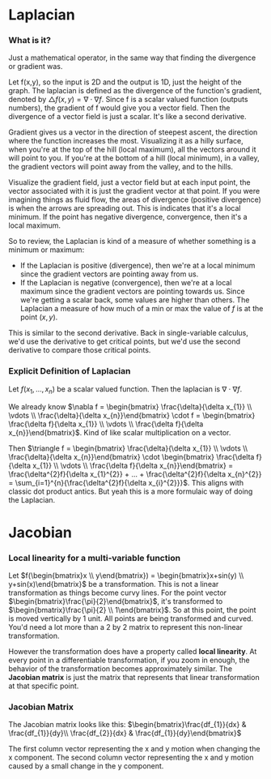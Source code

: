 # Laplacian

### What is it?
Just a mathematical operator, in the same way that finding the divergence or gradient was. 

Let f(x,y), so the input is 2D and the output is 1D, just the height of the graph. The laplacian is defined as the divergence of the function's gradient, denoted 
by $\triangle f(x,y) = \nabla \cdot \nabla f$. Since f is a scalar valued function (outputs numbers), the gradient of f would give you a vector field. Then the divergence of a vector field is just a scalar. It's like a second derivative.

Gradient gives us a vector in the direction of steepest ascent, the direction where the function increases the most. Visualizing it as a hilly surface, when you're at the top of the hill (local maximum), all the vectors around it will point to you. If you're at the bottom of a hill (local minimum), in a valley, the gradient vectors will point away from the valley, and to the hills.

Visualize the gradient field, just a vector field but at each input point, the vector associated with it is just the gradient vector at that point. If you were imagining things as fluid flow, the areas of divergence (positive divergence) is when the arrows are spreading out. This is indicates that it's a local minimum. If the point has negative divergence, convergence, then it's a local maximum.

So to review, the Laplacian is kind of a measure of whether something is a minimum or maximum:
  - If the Laplacian is positive (divergence), then we're at a local minimum since the gradient vectors are pointing away from us.
  - If the Laplacian is negative (convergence), then we're at a local maximum since the gradient vectors are pointing towards us. 
Since we're getting a scalar back, some values are higher than others. The Laplacian a measure of how much of a min or max the value of $f$ is at the point $(x,y)$. 

This is similar to the second derivative. Back in single-variable calculus, we'd use the derivative to get critical points, but we'd use the second derivative to compare those critical points.

### Explicit Definition of Laplacian
Let $f(x_{1},...,x_{n})$ be a scalar valued function. Then the laplacian is $\nabla \cdot \nabla f$. 

We already know $\nabla f = \begin{bmatrix} \frac{\delta}{\delta x_{1}} \\ \vdots \\ \frac{\delta}{\delta x_{n}}\end{bmatrix} \cdot f = \begin{bmatrix} \frac{\delta f}{\delta x_{1}} \\ \vdots \\ \frac{\delta f}{\delta x_{n}}\end{bmatrix}$. Kind of like scalar multiplication on a vector.

Then $\triangle f = \begin{bmatrix} \frac{\delta}{\delta x_{1}} \\ \vdots \\ \frac{\delta}{\delta x_{n}}\end{bmatrix} \cdot \begin{bmatrix} \frac{\delta f}{\delta x_{1}} \\ \vdots \\ \frac{\delta f}{\delta x_{n}}\end{bmatrix} = \frac{\delta^{2}f}{\delta x_{1}^{2}} + ... + \frac{\delta^{2}f}{\delta x_{n}^{2}} = \sum_{i=1}^{n}{\frac{\delta^{2}f}{\delta x_{i}^{2}}}$. This aligns with classic dot product antics. But yeah this is a more formulaic way of doing the Laplacian.

# Jacobian

### Local linearity for a multi-variable function
Let $f(\begin{bmatrix}x \\ y\end{bmatrix}) = \begin{bmatrix}x+sin(y) \\ y+sin(x)\end{bmatrix}$ be a transformation. This is not a linear transformation as 
things become curvy lines. For the point vector $\begin{bmatrix}\frac{\pi}{2}\end{bmatrix}$, it's transformed to $\begin{bmatrix}\frac{\pi}{2} \\ 1\end{bmatrix}$. So at this point,
the point is moved vertically by 1 unit. All points are being transformed and curved. You'd need a lot more than a 2 by 2 matrix to represent 
this non-linear transformation.

However the transformation does have a property called **local linearity**. At every point in a differentiable transformation, if you zoom in enough, 
the behavior of the transformation becomes approximately similar. The **Jacobian matrix** is just the matrix that represents that linear transformation
at that specific point. 

### Jacobian Matrix
The Jacobian matrix looks like this: $\begin{bmatrix}\frac{df_{1}}{dx} & \frac{df_{1}}{dy}\\ \frac{df_{2}}{dx} & \frac{df_{1}}{dy}\end{bmatrix}$

The first column vector representing the x and y motion when changing the x component. The second column vector representing the x and y motion caused by a small change in the y component.



